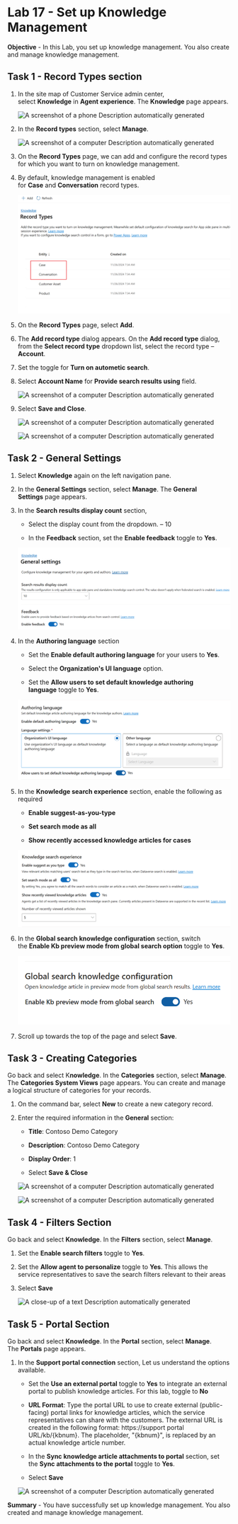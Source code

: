 # Lab 17 - Set up Knowledge Management

**Objective** - In this Lab, you set up knowledge management. You also create and manage knowledge management.



## Task 1 - Record Types section

1.  In the site map of Customer Service admin center,
    select **Knowledge** in **Agent experience**. The **Knowledge** page
    appears.

    ![A screenshot of a phone Description automatically
generated](./media/media17/image1.png)

1.  In the **Record types** section, select **Manage**.

    ![A screenshot of a computer Description automatically
generated](./media/media17/image2.png)

2.  On the **Record Types** page, we can add and configure the record
    types for which you want to turn on knowledge management.

3.  By default, knowledge management is enabled
    for **Case** and **Conversation** record types.

    ![](./media/media17/image3.png)

4.  On the **Record Types** page, select **Add**.

5.  The **Add record type** dialog appears. On the **Add record
    type** dialog, from the **Select record type** dropdown list, select
    the record type – **Account**.

6.  Set the toggle for **Turn on autometic search**.
7.  Select **Account Name** for **Provide search results using** field.

    ![A screenshot of a computer Description automatically
generated](./media/media17/image4.png)

8.  Select **Save and Close**.

    ![A screenshot of a computer Description automatically
generated](./media/media17/image15.png)

    ![A screenshot of a computer Description automatically
generated](./media/media17/image6.png)

## Task 2 - General Settings

1.  Select **Knowledge** again on the left navigation pane.

2.  In the **General Settings** section, select **Manage**.
    The **General Settings** page appears.

3.  In the **Search results display count** section,

    - Select the display count from the dropdown. – 10

    - In the **Feedback** section, set the **Enable feedback** toggle
      to **Yes**.

    ![](./media/media17/image7.png)

4.  In the **Authoring language** section

    - Set the **Enable default authoring language** for your users
      to **Yes**.

    - Select the **Organization's UI language** option.

    - Set the **Allow users to set default knowledge authoring
      language** toggle to **Yes**.

    ![](./media/media17/image8.png)

1.  In the **Knowledge search experience** section, enable the following
    as required

    - **Enable suggest-as-you-type**

    - **Set search mode as all**

    - **Show recently accessed knowledge articles for cases**

    ![](./media/media17/image9.png)

7.  In the **Global search knowledge configuration** section, switch
    the **Enable Kb preview mode from global search option** toggle
    to **Yes**.

    ![](./media/media17/image10.png)

8.  Scroll up towards the top of the page and select **Save**.

## Task 3 - Creating Categories 

Go back and select K**nowledge**. In the **Categories** section,
select **Manage**. The **Categories System Views** page appears. You can
create and manage a logical structure of categories for your records.

1.  On the command bar, select **New** to create a new category record.

2.  Enter the required information in the **General** section:

    - **Title**: Contoso Demo Category

    - **Description**: Contoso Demo Category

    - **Display Order**: 1

    - Select **Save & Close**

    ![A screenshot of a computer Description automatically
generated](./media/media17/image11.png)

    ![A screenshot of a computer Description automatically
generated](./media/media17/image12.png)

## Task 4 - Filters Section

Go back and select **Knowledge**. In the **Filters** section,
select **Manage**.

1.  Set the **Enable search filters** toggle to **Yes**.

2.  Set the **Allow agent to personalize** toggle to **Yes**. This
    allows the service representatives to save the search filters
    relevant to their areas

3.  Select **Save**

    ![A close-up of a text Description automatically
generated](./media/media17/image13.png)

## Task 5 - Portal Section

Go back and select **Knowledge**. In the **Portal** section,
select **Manage**. The **Portals** page appears.

1.  In the **Support portal connection** section, Let us understand the
    options available.

    - Set the **Use an external portal** toggle to **Yes** to integrate
      an external portal to publish knowledge articles. For this lab,
      toggle to **No**

    - **URL Format**: Type the portal URL to use to create external
      (public-facing) portal links for knowledge articles, which the
      service representatives can share with the customers. The external
      URL is created in the following format: https://support portal
      URL/kb/{kbnum}. The placeholder, "{kbnum}", is replaced by an
      actual knowledge article number.

    - In the **Sync knowledge article attachments to portal** section,
      set the **Sync attachments to the portal** toggle to **Yes**.

    - Select **Save**

    ![A screenshot of a computer Description automatically
generated](./media/media17/image14.png)


**Summary** - You have successfully set up knowledge management. You also created and manage knowledge management.
